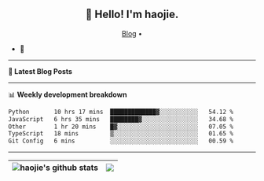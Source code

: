 <h2 align="center">👋 Hello! I'm haojie.</h2>
<p align="center">
  <a href="https://aoyouer.com">Blog</a> •
</p>


- 🔭 


-------

**📝 Latest Blog Posts**


-------

📊 **Weekly development breakdown**
<!--START_SECTION:waka-->

```txt
Python       10 hrs 17 mins  █████████████▓░░░░░░░░░░░   54.12 %
JavaScript   6 hrs 35 mins   ████████▓░░░░░░░░░░░░░░░░   34.68 %
Other        1 hr 20 mins    █▓░░░░░░░░░░░░░░░░░░░░░░░   07.05 %
TypeScript   18 mins         ▒░░░░░░░░░░░░░░░░░░░░░░░░   01.65 %
Git Config   6 mins          ░░░░░░░░░░░░░░░░░░░░░░░░░   00.59 %
```

<!--END_SECTION:waka-->

-------



| <img align="center" src="https://github-readme-stats.vercel.app/api?username=haojie06&show_icons=true&theme=graywhite&show_icons=true&count_private=true&include_all_commits=true&hide_border=true" alt="haojie's github stats" /> | <img align="center" src="https://github-readme-stats.vercel.app/api/top-langs/?username=haojie06&layout=compact&theme=graywhite&hide_border=true&hide=css,html" /> |
| ------------- | ------------- |


